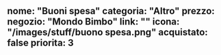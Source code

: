 nome: "Buoni spesa"
categoria: "Altro"
prezzo:
negozio: "Mondo Bimbo"
link: ""
icona: "/images/stuff/buono spesa.png"
acquistato: false
priorita: 3
---


